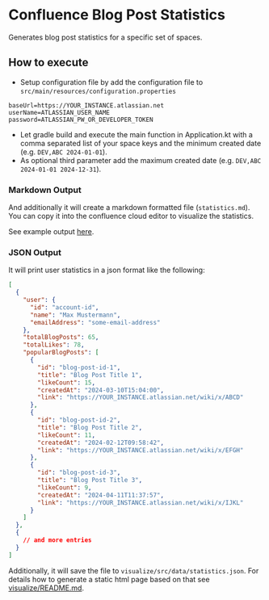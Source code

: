 # Confluence Blog Post Statistics

Generates blog post statistics for a specific set of spaces.

## How to execute

* Setup configuration file by add the configuration file to `src/main/resources/configuration.properties`

```properties
baseUrl=https://YOUR_INSTANCE.atlassian.net
userName=ATLASSIAN_USER_NAME
password=ATLASSIAN_PW_OR_DEVELOPER_TOKEN
```

* Let gradle build and execute the main function in Application.kt with a comma separated list of your space keys and the minimum created date (e.g.
  `DEV,ABC 2024-01-01`).
* As optional third parameter add the maximum created date (e.g. `DEV,ABC 2024-01-01 2024-12-31`).

### Markdown Output

And additionally it will create a markdown formatted file (`statistics.md`). You can copy it into the confluence cloud editor to visualize the statistics.

See example output [here](statistics-example.md).

### JSON Output

It will print user statistics in a json format like the following:

```json
[
  {
    "user": {
      "id": "account-id",
      "name": "Max Mustermann",
      "emailAddress": "some-email-address"
    },
    "totalBlogPosts": 65,
    "totalLikes": 78,
    "popularBlogPosts": [
      {
        "id": "blog-post-id-1",
        "title": "Blog Post Title 1",
        "likeCount": 15,
        "createdAt": "2024-03-10T15:04:00",
        "link": "https://YOUR_INSTANCE.atlassian.net/wiki/x/ABCD"
      },
      {
        "id": "blog-post-id-2",
        "title": "Blog Post Title 2",
        "likeCount": 11,
        "createdAt": "2024-02-12T09:58:42",
        "link": "https://YOUR_INSTANCE.atlassian.net/wiki/x/EFGH"
      },
      {
        "id": "blog-post-id-3",
        "title": "Blog Post Title 3",
        "likeCount": 9,
        "createdAt": "2024-04-11T11:37:57",
        "link": "https://YOUR_INSTANCE.atlassian.net/wiki/x/IJKL"
      }
    ]
  },
  {
    // and more entries
  }
]
```

Additionally, it will save the file to `visualize/src/data/statistics.json`.
For details how to generate a static html page based on that see [visualize/README.md](visualize/README.md).
